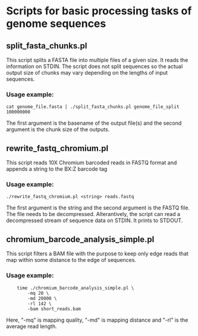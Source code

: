 # Scripts for basic processing tasks of genome sequences

## split_fasta_chunks.pl

This script splits a FASTA file into multiple files of a given size. It reads the information on STDIN. The script does not split sequences so the actual output size of chunks may vary depending on the lengths of input sequences.

### Usage example:

    cat genome_file.fasta | ./split_fasta_chunks.pl genome_file_split 100000000

The first argument is the basename of the output file(s) and the second argument is the chunk size of the outputs.

## rewrite_fastq_chromium.pl

This script reads 10X Chromium barcoded reads in FASTQ format and appends a string to the BX:Z barcode tag

### Usage example:

    ./rewrite_fastq_chromium.pl <string> reads.fastq

The first argument is the string and the second argument is the FASTQ file. The file needs to be decompressed. Alterantively, the script can read a decompressed stream of sequence data on STDIN. It prints to STDOUT.

## chromium_barcode_analysis_simple.pl

This script filters a BAM file with the purpose to keep only edge reads that map within some distance to the edge of sequences.

### Usage example:

        time ./chromium_barcode_analysis_simple.pl \
            -mq 20 \
            -md 20000 \
            -rl 142 \
            -bam short_reads.bam
Here, "-mq" is mapping quality, "-md" is mapping distance and "-rl" is the average read length.
